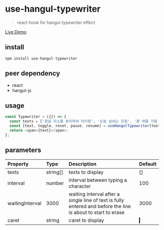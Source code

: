 # use-hangul-typewriter

> react hook for hangul typewriter effect

[Live Demo](https://idw111.github.io/use-hangul-typewriter/example/)

## install

```
npm install use-hangul-typewriter
```

## peer dependency

- react
- hangul-js

## usage

```javascript
const Typewriter = ({}) => {
  const texts = ['한글 자소를 분리하여 타이핑', '오늘 날씨는 흐림', '봄 여름 가을 겨울'];
  const [text, toggle, reset, pause, resume] = useHangulTypewriter(texts);
  return <span>{text}</span>;
};
```

## parameters

| Property        | Type     | Description                                                                                                  | Default |
| :-------------- | :------- | :----------------------------------------------------------------------------------------------------------- | :------ |
| texts           | string[] | texts to display                                                                                             | []      |
| interval        | number   | interval between typing a character                                                                          | 100     |
| waitingInterval | 3000     | waiting interval after a single line of text is fully entered and before the line is about to start to erase | 3000    |
| caret           | string   | caret to display                                                                                             | ▎       |
